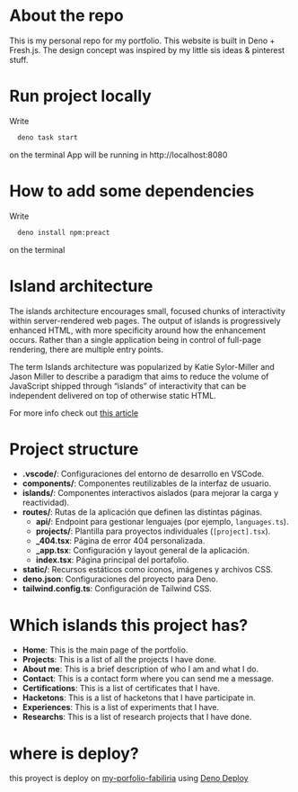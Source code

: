 # About the repo
This is my personal repo for my portfolio. This website is built in Deno + Fresh.js. The design concept was inspired by my little sis ideas & pinterest stuff.

# Run project locally
  Write

  ```bash
    deno task start
  ```
  on the terminal
  App will be running in http://localhost:8080

# How to add some dependencies
  Write

  ```bash
    deno install npm:preact
  ```
  on the terminal

# Island architecture
The islands architecture encourages small, focused chunks of interactivity within server-rendered web pages. The output of islands is progressively enhanced HTML, with more specificity around how the enhancement occurs. Rather than a single application being in control of full-page rendering, there are multiple entry points.

The term Islands architecture was popularized by Katie Sylor-Miller and Jason Miller to describe a paradigm that aims to reduce the volume of JavaScript shipped through “islands” of interactivity that can be independent delivered on top of otherwise static HTML.

For more info check out [this article](https://www.patterns.dev/vanilla/islands-architecture)

# Project structure
- **.vscode/**: Configuraciones del entorno de desarrollo en VSCode.
- **components/**: Componentes reutilizables de la interfaz de usuario.
- **islands/**: Componentes interactivos aislados (para mejorar la carga y reactividad).
- **routes/**: Rutas de la aplicación que definen las distintas páginas.
  - **api/**: Endpoint para gestionar lenguajes (por ejemplo, `languages.ts`).
  - **projects/**: Plantilla para proyectos individuales (`[project].tsx`).
  - **_404.tsx**: Página de error 404 personalizada.
  - **_app.tsx**: Configuración y layout general de la aplicación.
  - **index.tsx**: Página principal del portafolio.
- **static/**: Recursos estáticos como íconos, imágenes y archivos CSS.
- **deno.json**: Configuraciones del proyecto para Deno.
- **tailwind.config.ts**: Configuración de Tailwind CSS.

# Which islands this project has?
- **Home**: This is the main page of the portfolio.
- **Projects**: This is a list of all the projects I have done.
- **About me**: This is a brief description of who I am and what I do.
- **Contact**: This is a contact form where you can send me a message.
- **Certifications**: This is a list of certificates that I have.
- **Hacketons**: This is a list of hacketons that I have participate in.
- **Experiences**: This is a list of experiments that I have.
- **Researchs**: This is a list of research projects that I have done.

# where is deploy?
this proyect is deploy on [my-porfolio-fabiliria](https://my-portfolio-fabiliria.deno.dev) using [Deno Deploy](https://www.google.com/url?sa=t&rct=j&q=&esrc=s&source=web&cd=&cad=rja&uact=8&ved=2ahUKEwjog5nR_J6NAxVLpLAFHUjbNmQQFnoECCMQAQ&url=https%3A%2F%2Fdeno.com%2Fdeploy&usg=AOvVaw1SMflCLyigB3JYgpQbhVeB&opi=89978449)